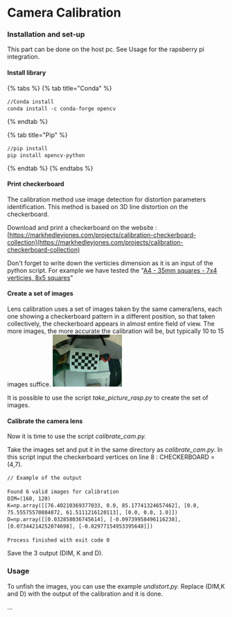 # Camera Calibration

### Installation and set-up

This part can be done on the host pc. See Usage for the rapsberry pi integration.

#### Install library

{% tabs %}
{% tab title="Conda" %}
```
//Conda install
conda install -c conda-forge opencv
```
{% endtab %}

{% tab title="Pip" %}
```
//pip install
pip install opencv-python
```
{% endtab %}
{% endtabs %}

#### Print checkerboard

The calibration method use image detection for distortion parameters identification. This method is based on 3D line distortion on the checkerboard.

Download and print a checkerboard on the website : [https://markhedleyjones.com/projects/calibration-checkerboard-collection](https://markhedleyjones.com/projects/calibration-checkerboard-collection)

Don't forget to write down the verticies dimension as it is an input of the python script. For example we have tested the "[A4 - 35mm squares - 7x4 verticies, 8x5 squares](https://raw.githubusercontent.com/MarkHedleyJones/markhedleyjones.github.io/master/media/calibration-checkerboard-collection/Checkerboard-A4-35mm-7x4.pdf)"

#### Create a set of images

Lens calibration uses a set of images taken by the same camera/lens, each one showing a checkerboard pattern in a different position, so that taken collectively, the checkerboard appears in almost entire field of view. The more images, the more accurate the calibration will be, but typically 10 to 15 images suffice.
![alt text](calibrate/img/fisheye_1.jpg "Example of image")

It is possible to use the script _take\_picture\_rasp.py_ to create the set of images.

#### Calibrate the camera lens

Now it is time to use the script _calibrate\_cam.py._&#x20;

Take the images set and put it in the same directory as _calibrate\_cam.py._ In this script input the checkerboard vertices on line 8 : CHECKERBOARD = (4,7).&#x20;

```
// Example of the output

Found 6 valid images for calibration
DIM=(160, 120)
K=np.array([[76.40210369377033, 0.0, 85.17741324657462], [0.0, 75.55575570884872, 61.5111216120113], [0.0, 0.0, 1.0]])
D=np.array([[0.032858036745614], [-0.09739958496116238], [0.07344214252074698], [-0.02977154953395648]])

Process finished with exit code 0

```

Save the 3 output (DIM, K and D).

### Usage

To unfish the images, you can use the example _undistort.py._ Replace (DIM,K and D) with the output of the calibration and it is done.

...
